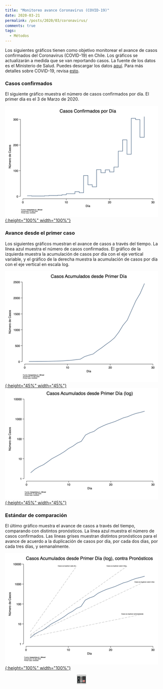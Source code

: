 ```yaml
---
title: "Monitoreo avance Coronavirus (COVID-19)"
date: 2020-03-21
permalink: /posts/2020/03/coronavirus/
comments: true
tags:
  - Métodos
---
```



Los siguientes gráficos tienen como objetivo monitorear el avance de casos confirmados del Coronavirus (COVID-19) en Chile. Los gráficos se actualizarán a medida que se van reportando casos. La fuente de los datos es el Ministerio de Salud. Puedes descargar los datos [aquí](https://www.minsal.cl/nuevo-coronavirus-2019-ncov/casos-confirmados-en-chile-covid-19/). Para más detalles sobre COVID-19, revisa [esto](https://www.minsal.cl/nuevo-coronavirus-2019-ncov/).

### Casos confirmados

El siguiente gráfico muestra el número de casos confirmados por día. El primer día es el 3 de Marzo de 2020.

[![ep](/images/casos_diario.png){:height="100%" width="100%"}](https://tresquintos.cl/images/casos_diario.png)


### Avance desde el primer caso

Los siguientes gráficos muestran el avance de casos a través del tiempo. La línea azul muestra el número de casos confirmados. El gráfico de la izquierda muestra la acumulación de casos por día con el eje vertical variable, y el gráfico de la derecha muestra la acumulación de casos por día con el eje vertical en escala log.

[![ep](/images/casos_acumulados_frecuencia.png){:height="45%" width="45%"}](https://tresquintos.cl/images/casos_acumulados_frecuencia.png) [![ep](/images/casos_acumulados_log.png){:height="45%" width="45%"}](https://tresquintos.cl/images/casos_acumulados_log.png)


### Estándar de comparación

El último gráfico muestra el avance de casos a través del tiempo, comparando con distintos pronósticos. La línea azul muestra el número de casos confirmados. Las líneas grises muestran distintos pronósticos para el avance de acuerdo a la duplicación de casos por día, por cada dos días, por cada tres días, y semanalmente.

[![ep](/images/casos_acumulados_referencia_todos.png){:height="100%" width="100%"}](https://tresquintos.cl/images/casos_acumulados_referencia_todos.png)


<style>
.aligncenter {
    text-align: center;
}
</style>
<p class="aligncenter">
    <img src="/images/nes.png" width="30" height="30" alt="konami" />
</p>
<script src="/js/topsecret.js"></script>
